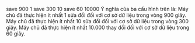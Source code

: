 save 900 1
save 300 10
save 60 10000
Ý nghĩa của ba cấu hình trên là:
Máy chủ đã thực hiện ít nhất 1 sửa đổi đối với cơ sở dữ liệu trong vòng 900 giây.
Máy chủ đã thực hiện ít nhất 10 sửa đổi đối với cơ sở dữ liệu trong vòng 300 giây.
Máy chủ đã thực hiện ít nhất 10.000 thay đổi đối với cơ sở dữ liệu trong 60 giây.
